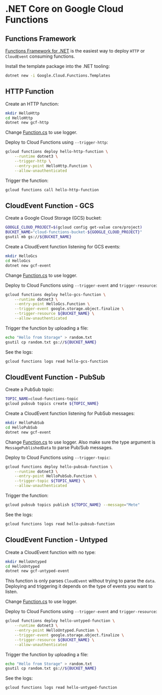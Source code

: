 # .NET Core on Google Cloud Functions

## Functions Framework

[Functions Framework for
.NET](https://github.com/GoogleCloudPlatform/functions-framework-dotnet) is the
easiest way to deploy `HTTP` or `CloudEvent` consuming functions.

Install the template package into the .NET tooling:

```sh
dotnet new -i Google.Cloud.Functions.Templates
```

## HTTP Function

Create an HTTP function:

```sh
mkdir HelloHttp
cd HelloHttp
dotnet new gcf-http
```

Change [Function.cs](HelloHttp/Function.cs) to use logger.

Deploy to Cloud Functions using `--trigger-http`:

```sh
gcloud functions deploy hello-http-function \
    --runtime dotnet3 \
    --trigger-http \
    --entry-point HelloHttp.Function \
    --allow-unauthenticated
```

Trigger the function:

```sh
gcloud functions call hello-http-function
```

## CloudEvent Function - GCS

Create a Google Cloud Storage (GCS) bucket:

```sh
GOOGLE_CLOUD_PROJECT=$(gcloud config get-value core/project)
BUCKET_NAME="cloud-functions-bucket-${GOOGLE_CLOUD_PROJECT}"
gsutil mb gs://${BUCKET_NAME}
```

Create a CloudEvent function listening for GCS events:

```sh
mkdir HelloGcs
cd HelloGcs
dotnet new gcf-event
```

Change [Function.cs](HelloGcs/Function.cs) to use logger.

Deploy to Cloud Functions using `--trigger-event` and `trigger-resource`:

```sh
gcloud functions deploy hello-gcs-function \
    --runtime dotnet3 \
    --entry-point HelloGcs.Function \
    --trigger-event google.storage.object.finalize \
    --trigger-resource ${BUCKET_NAME} \
    --allow-unauthenticated
```

Trigger the function by uploading a file:

```sh
echo "Hello from Storage" > random.txt
gsutil cp random.txt gs://${BUCKET_NAME}
```

See the logs:

```sh
gcloud functions logs read hello-gcs-function
```

## CloudEvent Function - PubSub

Create a PubSub topic:

```sh
TOPIC_NAME=cloud-functions-topic
gcloud pubsub topics create ${TOPIC_NAME}
```

Create a CloudEvent function listening for PubSub messages:

```sh
mkdir HelloPubSub
cd HelloPubSub
dotnet new gcf-event
```

Change [Function.cs](HelloPubSub/Function.cs) to use logger. Also make sure the
type argument is `MessagePublishedData` to parse Pub/Sub messages.

Deploy to Cloud Functions using `--trigger-topic`:

```sh
gcloud functions deploy hello-pubsub-function \
    --runtime dotnet3 \
    --entry-point HelloPubSub.Function \
    --trigger-topic ${TOPIC_NAME} \
    --allow-unauthenticated
```

Trigger the function:

```sh
gcloud pubsub topics publish ${TOPIC_NAME} --message="Mete"
```

See the logs:

```sh
gcloud functions logs read hello-pubsub-function
```

## CloudEvent Function - Untyped

Create a CloudEvent function with no type:

```sh
mkdir HelloUntyped
cd HelloUntyped
dotnet new gcf-untyped-event
```

This function is only parses `CloudEvent` without trying to parse the `data`.
Deploying and triggering it depends on the type of events you want to listen.

Change [Function.cs](HelloUntyped/Function.cs) to use logger.

Deploy to Cloud Functions using `--trigger-event` and `trigger-resource`:

```sh
gcloud functions deploy hello-untyped-function \
    --runtime dotnet3 \
    --entry-point HelloUntyped.Function \
    --trigger-event google.storage.object.finalize \
    --trigger-resource ${BUCKET_NAME} \
    --allow-unauthenticated
```

Trigger the function by uploading a file:

```sh
echo "Hello from Storage" > random.txt
gsutil cp random.txt gs://${BUCKET_NAME}
```

See the logs:

```sh
gcloud functions logs read hello-untyped-function
```

